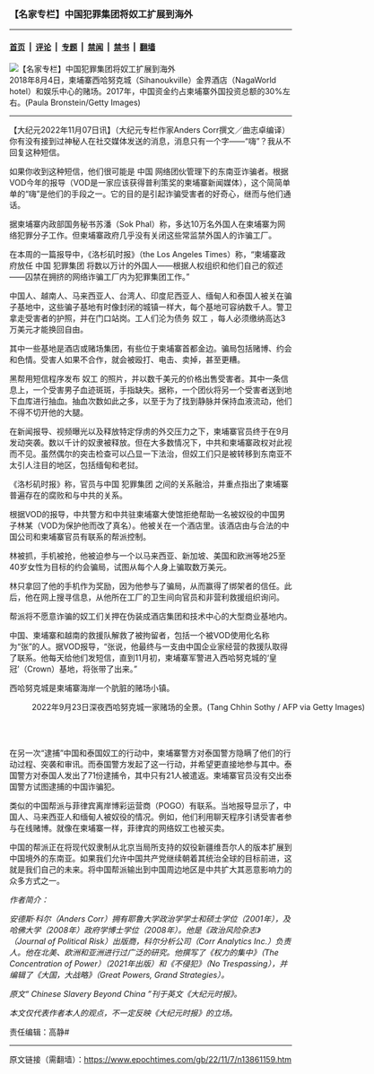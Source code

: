 ### 【名家专栏】中国犯罪集团将奴工扩展到海外

---

#### [首页](../../../..?n13861159) &nbsp;|&nbsp; [评论](../../../../../epoch-comment?n13861159) &nbsp;|&nbsp; [专题](../../../../../epoch-special?n13861159) &nbsp;|&nbsp; [禁闻](../../../../../epoch-news?n13861159) &nbsp;|&nbsp; [禁书](../../../../../books?n13861159) &nbsp;|&nbsp; [翻墙](https://github.com/gfw-breaker/nogfw/blob/master/README.md?n13861159)


<div><img alt="【名家专栏】中国犯罪集团将奴工扩展到海外" class="attachment-djy_600_400 size-djy_600_400 wp-post-image" src="https://i.epochtimes.com/assets/uploads/2022/11/id13861161-GettyImages-1015264222-1200x800-600x400.jpg"/>
<div class="caption">
 2018年8月4日，柬埔寨西哈努克城（Sihanoukville）金界酒店（NagaWorld hotel）和娱乐中心的赌场。2017年，中国资金约占柬埔寨外国投资总额的30%左右。(Paula Bronstein/Getty Images)
</div></div><hr/><div class="post_content" id="artbody" itemprop="articleBody">
 <!-- article content begin -->
 <p>
  【大纪元2022年11月07日讯】（大纪元专栏作家Anders Corr撰文／曲志卓编译）你有没有接到过神秘人在社交媒体发送的消息，消息只有一个字——“嗨”？我从不回复这种短信。
 </p>
 <p>
  如果你收到这种短信，他们很可能是
  <ok href="https://www.epochtimes.com/gb/tag/%E4%B8%AD%E5%9B%BD.html">
   中国
  </ok>
  网络团伙管理下的东南亚诈骗者。根据VOD今年的报导（VOD是一家应该获得普利策奖的柬埔寨新闻媒体），这个简简单单的“嗨”是他们的手段之一。它的目的是引起诈骗受害者的好奇心，继而与他们通话。
 </p>
 <p>
  据柬埔寨内政部国务秘书苏潘（Sok Phal）称，多达10万名外国人在柬埔寨为网络犯罪分子工作。但柬埔寨政府几乎没有关闭这些常监禁外国人的诈骗工厂。
 </p>
 <p>
  在本周的一篇报导中，《洛杉矶时报》（the Los Angeles Times）称，“柬埔寨政府放任
  <ok href="https://www.epochtimes.com/gb/tag/%E4%B8%AD%E5%9B%BD.html">
   中国
  </ok>
  <ok href="https://www.epochtimes.com/gb/tag/%E7%8A%AF%E7%BD%AA%E9%9B%86%E5%9B%A2.html">
   犯罪集团
  </ok>
  将数以万计的外国人——根据人权组织和他们自己的叙述——囚禁在拥挤的网络诈骗工厂内为犯罪集团工作。”
 </p>
 <p>
  中国人、越南人、马来西亚人、台湾人、印度尼西亚人、缅甸人和泰国人被关在骗子基地中，这些骗子基地有时像封闭的城镇一样大，每个基地可容纳数千人。警卫拿走受害者的护照，并在门口站岗。工人们沦为债务
  <ok href="https://www.epochtimes.com/gb/tag/%E5%A5%B4%E5%B7%A5.html">
   奴工
  </ok>
  ，每人必须缴纳高达3万美元才能换回自由。
 </p>
 <p>
  其中一些基地是酒店或赌场集团，有些位于柬埔寨首都金边。骗局包括赌博、约会和色情。受害人如果不合作，就会被殴打、电击、卖掉，甚至更糟。
 </p>
 <p>
  黑帮用短信程序发布
  <ok href="https://www.epochtimes.com/gb/tag/%E5%A5%B4%E5%B7%A5.html">
   奴工
  </ok>
  的照片，并以数千美元的价格出售受害者。其中一条信息上，一个受害男子血迹斑斑，手指缺失。据称，一个团伙将另一个受害者送到地下血库进行抽血。抽血次数如此之多，以至于为了找到静脉并保持血液流动，他们不得不切开他的大腿。
 </p>
 <p>
  在新闻报导、视频曝光以及释放特定俘虏的外交压力之下，柬埔寨官员终于在9月发动突袭。数以千计的奴隶被释放。但在大多数情况下，中共和柬埔寨政权对此视而不见。虽然偶尔的突击检查可以凸显一下法治，但奴工们只是被转移到东南亚不太引人注目的地区，包括缅甸和老挝。
 </p>
 <p>
  《洛杉矶时报》称，官员与中国
  <ok href="https://www.epochtimes.com/gb/tag/%E7%8A%AF%E7%BD%AA%E9%9B%86%E5%9B%A2.html">
   犯罪集团
  </ok>
  之间的关系融洽，并重点指出了柬埔寨普遍存在的腐败和与中共的关系。
 </p>
 <p>
  根据VOD的报导，中共警方和中共驻柬埔寨大使馆拒绝帮助一名被奴役的中国男子林某（VOD为保护他而改了真名）。他被关在一个酒店里。该酒店由与合法的中国公司和柬埔寨官员有联系的帮派控制。
 </p>
 <p>
  林被抓，手机被抢，他被迫参与一个以马来西亚、新加坡、美国和欧洲等地25至40岁女性为目标的约会骗局，试图从每个人身上骗取数万美元。
 </p>
 <p>
  林只拿回了他的手机作为奖励，因为他参与了骗局，从而赢得了绑架者的信任。此后，他在网上搜寻信息，从他所在工厂的卫生间向官员和非营利救援组织询问。
 </p>
 <p>
  帮派将不愿意诈骗的奴工们关押在伪装成酒店集团和技术中心的大型商业基地内。
 </p>
 <p>
  中国、柬埔寨和越南的救援队解救了被拘留者，包括一个被VOD使用化名称为“张”的人。据VOD报导，“张说，他最终与一支由中国企业家经营的救援队取得了联系。他每天给他们发短信，直到11月初，柬埔寨军警进入西哈努克城的‘皇冠’（Crown）基地，将张带了出来。”
 </p>
 <p>
  西哈努克城是柬埔寨海岸一个肮脏的赌场小镇。
 </p>
 <figure aria-describedby="caption-attachment-13861166" class="wp-caption aligncenter" id="attachment_13861166" style="width: 600px">
  <ok href="https://i.epochtimes.com/assets/uploads/2022/11/id13861166-GettyImages-1243451649-1-1200x800.jpg" target="_blank">
   <img alt="" class="size-large wp-image-13861166" src="https://i.epochtimes.com/assets/uploads/2022/11/id13861166-GettyImages-1243451649-1-1200x800-600x400.jpg"/>
  </ok>
  <br/><figcaption class="wp-caption-text" id="caption-attachment-13861166">
   2022年9月23日深夜西哈努克城一家赌场的全景。(Tang Chhin Sothy / AFP via Getty Images)
  </figcaption><br/>
 </figure><br/>
 <p>
  在另一次“逮捕”中国和泰国奴工的行动中，柬埔寨警方对泰国警方隐瞒了他们的行动过程、突袭和审讯。而泰国警方发起了这一行动，并希望更直接地参与其中。泰国警方对泰国人发出了71份逮捕令，其中只有21人被遣返。柬埔寨官员没有交出泰国警方试图逮捕的中国诈骗犯。
 </p>
 <p>
  类似的中国帮派与菲律宾离岸博彩运营商（POGO）有联系。当地报导显示了，中国人、马来西亚人和缅甸人被奴役的情况。例如，他们利用聊天程序引诱受害者参与在线赌博。就像在柬埔寨一样，菲律宾的网络奴工也被买卖。
 </p>
 <p>
  中国的帮派正在将现代奴隶制从北京当局所支持的奴役新疆维吾尔人的版本扩展到中国境外的东南亚。如果我们允许中国共产党继续朝着其统治全球的目标前进，这就是我们自己的未来。将中国帮派输出到中国周边地区是中共扩大其恶意影响力的众多方式之一。
 </p>
 <p>
  <em>
   作者简介：
  </em>
 </p>
 <p>
  <em>
   安德斯‧科尔（Anders Corr）拥有耶鲁大学政治学学士和硕士学位（2001年），及哈佛大学（2008年）政府学博士学位（2008年）。他是《政治风险杂志》（Journal of Political Risk）出版商，科尔分析公司（Corr Analytics Inc.）负责人。他在北美、欧洲和亚洲进行过广泛的研究。他撰写了《权力的集中》（The Concentration of Power）（2021年出版）和《不侵犯》（No Trespassing），并编辑了《大国，大战略》（Great Powers, Grand Strategies）。
  </em>
 </p>
 <p>
  <em>
   原文“
   <ok href="https://www.theepochtimes.com/chinese-slavery-beyond-china_4841155.html">
    Chinese Slavery Beyond China
   </ok>
   ”刊于英文《大纪元时报》。
  </em>
 </p>
 <p>
  <em>
   本文仅代表作者本人的观点，不一定反映《大纪元时报》的立场。
  </em>
 </p>
 <p>
  责任编辑：高静#
 </p>
 <!-- article content end -->
 <div id="below_article_ad">
 </div>
</div>


---

原文链接（需翻墙）：https://www.epochtimes.com/gb/22/11/7/n13861159.htm